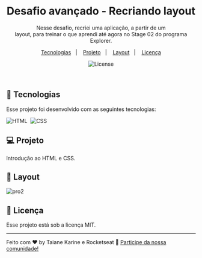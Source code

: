 <h1 align="center"> Desafio avançado - Recriando layout </h1>

<p align="center">
Nesse desafio, recriei uma aplicação, a partir de um layout, para treinar o que aprendi até agora no Stage 02 do programa Explorer.
</p>

<p align="center">
  <a href="#-tecnologias">Tecnologias</a>&nbsp;&nbsp;&nbsp;|&nbsp;&nbsp;&nbsp;
  <a href="#-projeto">Projeto</a>&nbsp;&nbsp;&nbsp;|&nbsp;&nbsp;&nbsp;
  <a href="#-layout">Layout</a>&nbsp;&nbsp;&nbsp;|&nbsp;&nbsp;&nbsp;
  <a href="#memo-licença">Licença</a>
</p>

<p align="center">
  <img alt="License" src="https://img.shields.io/static/v1?label=license&message=MIT&color=49AA26&labelColor=000000">
</p>

<br>

## 🚀 Tecnologias

Esse projeto foi desenvolvido com as seguintes tecnologias:

![HTML](https://img.shields.io/badge/-HTML-05122A?style=flat&logo=HTML5)&nbsp;
![CSS](https://img.shields.io/badge/-CSS-05122A?style=flat&logo=CSS3&logoColor=1572B6)&nbsp;

## 💻 Projeto

Introdução ao HTML e CSS.

## 🔖 Layout

![pro2](https://user-images.githubusercontent.com/94652702/200223758-f33f5235-a441-430c-857d-0fe7572310ba.png)

## :memo: Licença

Esse projeto está sob a licença MIT.

---

Feito com ♥ by Taiane Karine e Rocketseat :wave: [Participe da nossa comunidade!](https://discord.gg/rocketseat)
